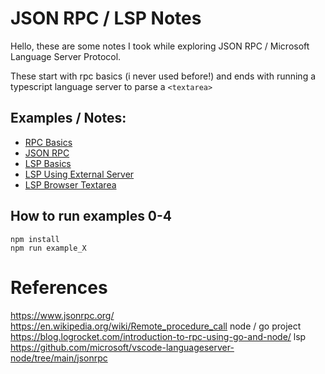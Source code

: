 # JSON RPC / LSP Notes

Hello, these are some notes I took while exploring JSON RPC / Microsoft Language Server Protocol.

These start with rpc basics (i never used before!) and ends with running a typescript language server to parse a `<textarea>`



## Examples / Notes:

- [RPC Basics](./notes/0_rpc.md)
- [JSON RPC](./notes/1_json_rpc.md)
- [LSP Basics](./notes/2_lsp.md)
- [LSP Using External Server](./notes/3_lsp_external.md)
- [LSP Browser Textarea](./notes/4_lsp_textarea.md)



## How to run examples 0-4

```
npm install
npm run example_X
```


# References
https://www.jsonrpc.org/
https://en.wikipedia.org/wiki/Remote_procedure_call
node / go project https://blog.logrocket.com/introduction-to-rpc-using-go-and-node/
lsp https://github.com/microsoft/vscode-languageserver-node/tree/main/jsonrpc
